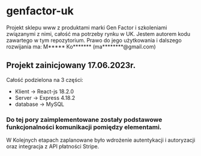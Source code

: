 # genfactor-uk

Projekt sklepu www z produktami marki Gen Factor i szkoleniami związanymi z nimi, całość ma potrzeby rynku w UK.
Jestem autorem kodu zawartego w tym repozytorium. Prawo do jego użytkowania i dalszego rozwijania ma:
M***** Ko******* (ma********@gmail.com)

## Projekt zainicjowany 17.06.2023r.

Całość podzielona na 3 części:
- Klient → React-js 18.2.0
- Server → Express 4.18.2
- database → MySQL

### Do tej pory zaimplementowane zostały podstawowe funkcjonalności komunikacji pomiędzy elementami.

W Kolejnych etapach zaplanowane było wdrożenie autentykacji i autoryzacji oraz integracja z API płatności Stripe.
